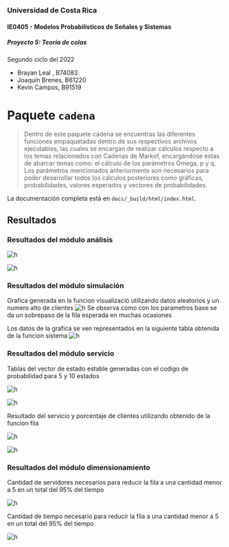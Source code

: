 ### Universidad de Costa Rica
#### IE0405 - Modelos Probabilísticos de Señales y Sistemas
##### Proyecto 5: Teoría de colas 

Segundo ciclo del 2022

- Brayan Leal , B74083
- Joaquín Brenes, B61220
- Kevin Campos, B91519


# Paquete `cadena`

> Dentro de este paquete cadena se encuentras las diferentes funciones empaquetadas dentro
>de sus respectivos archivos ejecutables, las cuales se encargan de realizar cálculos
>respecto a los temas relacionados con Cadenas de Markof, encargándose estas de abarcar
>temas como: el cálculo de los parámetros Omega, p y q. Los parámetros mencionados 
>anteriormente son necesarios para poder desarrollar todos los cálculos posteriores 
>como gráficas, probabilidades, valores esperados y vectores de probabilidades.


La documentación completa está en `docs/_build/html/index.html`.

## Resultados

### Resultados del módulo análisis

![h](https://github.com/mpss-eie/P5G19/blob/main/cadena/caso1.JPG)


![h](https://github.com/mpss-eie/P5G19/blob/main/cadena/caso2.JPG)

### Resultados del módulo simulación
Grafica generada en la funcion visualizació utilizando datos aleatorios y un numero alto de clientes
![h](https://github.com/mpss-eie/P5G19/blob/main/cadena/Figure_1.png)
Se observa como con los parametros base se da un sobrepaso de la fila esperada en muchas ocasiones

Los datos de la grafica se ven representados en la siguiente tabla obtenida de la funcion sistema
![h](https://github.com/mpss-eie/P5G19/blob/main/cadena/ResultadoA4.jpg)

### Resultados del módulo servicio
Tablas del vector de estado estable generadas con el codigo de probabilidad para 5 y 10 estados

![h](https://github.com/mpss-eie/P5G19/blob/main/cadena/mod6.png)

![h](https://github.com/mpss-eie/P5G19/blob/main/cadena/mod61.png)

Resultado del servicio y porcentaje de clientes utilizando obtenido de la funcion fila

![h](https://github.com/mpss-eie/P5G19/blob/main/cadena/mod7.png)

![h](https://github.com/mpss-eie/P5G19/blob/main/cadena/mod71.png)

### Resultados del módulo dimensionamiento
Cantidad de servidores necesarios para reducir la fila a una cantidad menor a 5 en un total del 95% del tiempo

![h](https://github.com/mpss-eie/P5G19/blob/main/cadena/mod8.png)

Cantidad de tiempo necesario para reducir la fila a una cantidad menor a 5 en un total del 95% del tiempo

![h](https://github.com/mpss-eie/P5G19/blob/main/cadena/mod9.png)
